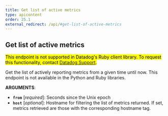 ```yaml
---
title: Get list of active metrics
type: apicontent
order: 25.1
external_redirect: /api/#get-list-of-active-metrics
---
```


## Get list of active metrics

<mark>This endpoint is not supported in Datadog's Ruby client library. To request this functionality, contact [Datadog Support][1].</mark>

Get the list of actively reporting metrics from a given time until now. This endpoint is not available in the Python and Ruby libraries.

**ARGUMENTS**:

* **`from`** [*required*]:
    Seconds since the Unix epoch
* **`host`** [*optional*]:
    Hostname for filtering the list of metrics returned. If set, metrics retrieved are those with the corresponding hostname tag.

[1]: /help
